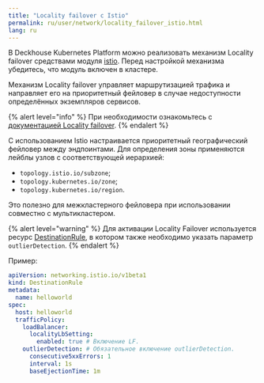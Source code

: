 ```yaml
---
title: "Locality failover с Istio"
permalink: ru/user/network/locality_failover_istio.html
lang: ru
---
```


В Deckhouse Kubernetes Platform можно реализовать механизм Locality failover средствами модуля [istio](/modules/istio/).
Перед настройкой механизма убедитесь, что модуль включен в кластере.

Механизм Locality failover управляет маршрутизацией трафика и направляет его на приоритетный фейловер в случае недоступности определённых экземпляров сервисов.

<!-- перенесено из https://deckhouse.ru/products/kubernetes-platform/documentation/latest/modules/istio/examples.html#locality-failover -->

{% alert level="info" %}
При необходимости ознакомьтесь с [документацией Locality failover](https://istio.io/latest/docs/tasks/traffic-management/locality-load-balancing/failover/).
{% endalert %}

С использованием Istio настраивается приоритетный географический фейловер между эндпоинтами. Для определения зоны применяются лейблы узлов с соответствующей иерархией:

* `topology.istio.io/subzone`;
* `topology.kubernetes.io/zone`;
* `topology.kubernetes.io/region`.

Это полезно для межкластерного фейловера при использовании совместно с мультикластером.

{% alert level="warning" %}
Для активации Locality Failover используется ресурс [DestinationRule](../network/managing_request_between_service_istio.html#ресурс-destinationrule), в котором также необходимо указать параметр `outlierDetection`.
{% endalert %}

Пример:

```yaml
apiVersion: networking.istio.io/v1beta1
kind: DestinationRule
metadata:
  name: helloworld
spec:
  host: helloworld
  trafficPolicy:
    loadBalancer:
      localityLbSetting:
        enabled: true # Включение LF.
    outlierDetection: # Обязательное включение outlierDetection.
      consecutive5xxErrors: 1
      interval: 1s
      baseEjectionTime: 1m
```
